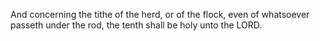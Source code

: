And concerning the tithe of the herd, or of the flock, even of whatsoever passeth under the rod, the tenth shall be holy unto the LORD.

